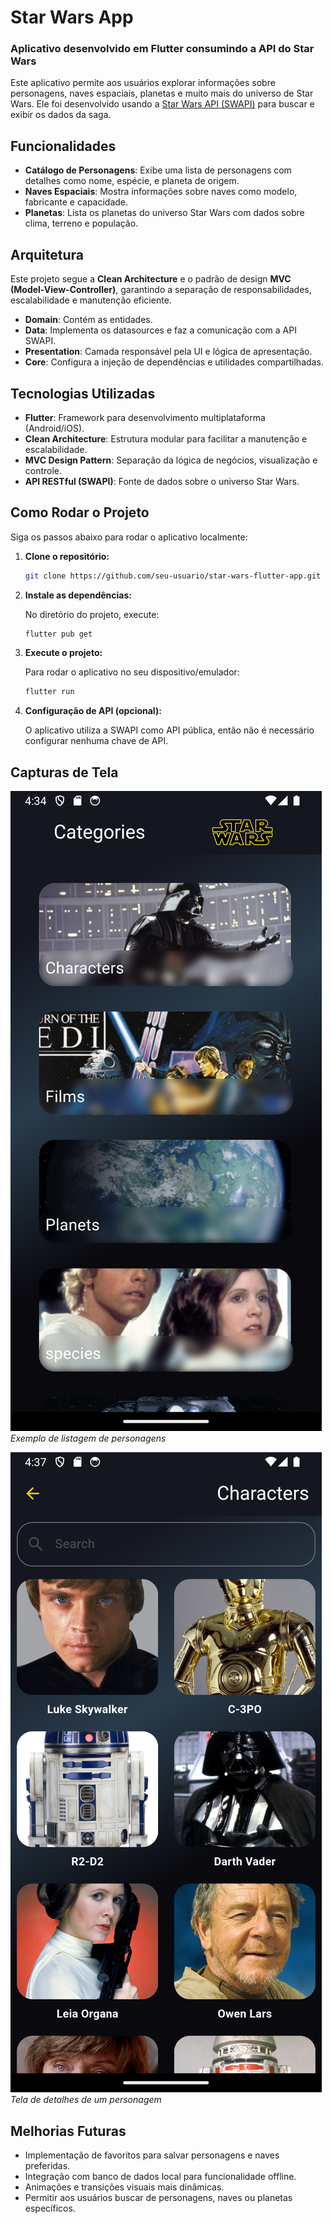 
# Star Wars App

### Aplicativo desenvolvido em Flutter consumindo a API do Star Wars

Este aplicativo permite aos usuários explorar informações sobre personagens, naves espaciais, planetas e muito mais do universo de Star Wars. Ele foi desenvolvido usando a [Star Wars API (SWAPI)](https://swapi.dev/) para buscar e exibir os dados da saga.

## Funcionalidades

- **Catálogo de Personagens**: Exibe uma lista de personagens com detalhes como nome, espécie, e planeta de origem.
- **Naves Espaciais**: Mostra informações sobre naves como modelo, fabricante e capacidade.
- **Planetas**: Lista os planetas do universo Star Wars com dados sobre clima, terreno e população.

## Arquitetura

Este projeto segue a **Clean Architecture** e o padrão de design **MVC (Model-View-Controller)**, garantindo a separação de responsabilidades, escalabilidade e manutenção eficiente.

- **Domain**: Contém as entidades.
- **Data**: Implementa os datasources e faz a comunicação com a API SWAPI.
- **Presentation**: Camada responsável pela UI e lógica de apresentação.
- **Core**: Configura a injeção de dependências e utilidades compartilhadas.

## Tecnologias Utilizadas

- **Flutter**: Framework para desenvolvimento multiplataforma (Android/iOS).
- **Clean Architecture**: Estrutura modular para facilitar a manutenção e escalabilidade.
- **MVC Design Pattern**: Separação da lógica de negócios, visualização e controle.
- **API RESTful (SWAPI)**: Fonte de dados sobre o universo Star Wars.

## Como Rodar o Projeto

Siga os passos abaixo para rodar o aplicativo localmente:

1. **Clone o repositório:**

   ```bash
   git clone https://github.com/seu-usuario/star-wars-flutter-app.git
   ```

2. **Instale as dependências:**

   No diretório do projeto, execute:

   ```bash
   flutter pub get
   ```

3. **Execute o projeto:**

   Para rodar o aplicativo no seu dispositivo/emulador:

   ```bash
   flutter run
   ```

4. **Configuração de API (opcional):**

   O aplicativo utiliza a SWAPI como API pública, então não é necessário configurar nenhuma chave de API.

## Capturas de Tela

![Tela inicial](assets/images/home_screen.png)
*Exemplo de listagem de personagens*

![Detalhes do personagem](assets/images/character_screen.png)
*Tela de detalhes de um personagem*

## Melhorias Futuras

- Implementação de favoritos para salvar personagens e naves preferidas.
- Integração com banco de dados local para funcionalidade offline.
- Animações e transições visuais mais dinâmicas.
- Permitir aos usuários buscar de personagens, naves ou planetas específicos.
